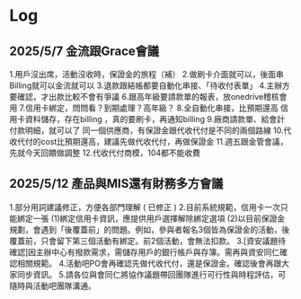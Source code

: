 #

# Log
## 2025/5/7 金流跟Grace會議
1.用戶沒出席，活動沒收時，保證金的旅程（補）
2.做刷卡介面就可以，後面串Billing就可以金流就可以
3.退款跟結帳都要自動化串接、「待收付表單」
4.主辦方要確認，才出款比較不會有爭議
6.跟高年級要請款單的報表，放onedrive稽核會用
7.信用卡綁定，問問看？到期處理？高年級？
8.全自動化串接，比預期還高
信用卡資料儲存，存在billing ，真的要刷卡，再通知billing
9.廠商請款單、給會計付款明細，就可以了
同一個供應商，有保證金跟代收代付是不同的兩個路線
10.代收代付的cost比預期還高，建議先做代收代付，再做保證金
11.週五跟金管會議，先就今天回饋做調整
12.代收代付商模，104都不能收費
## 2025/5/12 產品與MIS還有財務多方會議
1.部分用詞建議修正，方便各部門理解 ( 已修正 )
2.目前系統規範，信用卡一次只能綁定一張
 (1)綁定信用卡資訊，應提供用戶選擇解除綁定選項
 (2)以目前保證金規劃，會遇到「後覆蓋前」的問題。例如，參與者報名3個皆為保證金的活動，後覆蓋前，只會留下第三個活動有綁定。前2個活動，會無法扣款。
3.[資安議題待確認]因主辦中心有撥款需求，需儲存用戶的銀行帳戶與存簿。需再與資安同仁確認相關規範。
4.活動吧PO會再確認先做代收代付，還是保證金。確認後會再跟大家同步資訊。
5.請各位與會同仁將協作議題帶回團隊進行可行性與時程評估，可隨時與活動吧團隊溝通。